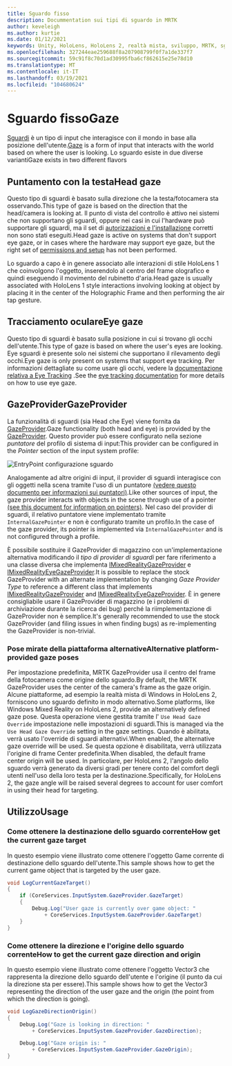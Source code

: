 ```yaml
---
title: Sguardo fisso
description: Docummentation sui tipi di sguardo in MRTK
author: keveleigh
ms.author: kurtie
ms.date: 01/12/2021
keywords: Unity, HoloLens, HoloLens 2, realtà mista, sviluppo, MRTK, sguardo,
ms.openlocfilehash: 327244eae259688f8a207908799f0f7a1de337f7
ms.sourcegitcommit: 59c91f8c70d1ad30995fba6cf862615e25e78d10
ms.translationtype: MT
ms.contentlocale: it-IT
ms.lasthandoff: 03/19/2021
ms.locfileid: "104680624"
---
```

# <a name="gaze"></a><span data-ttu-id="e6495-104">Sguardo fisso</span><span class="sxs-lookup"><span data-stu-id="e6495-104">Gaze</span></span>

<span data-ttu-id="e6495-105">[Sguardi](https://docs.microsoft.com/windows/mixed-reality/gaze) è un tipo di input che interagisce con il mondo in base alla posizione dell'utente.</span><span class="sxs-lookup"><span data-stu-id="e6495-105">[Gaze](https://docs.microsoft.com/windows/mixed-reality/gaze) is a form of input that interacts with the world based on where the user is looking.</span></span> <span data-ttu-id="e6495-106">Lo sguardo esiste in due diverse varianti</span><span class="sxs-lookup"><span data-stu-id="e6495-106">Gaze exists in two different flavors</span></span>

## <a name="head-gaze"></a><span data-ttu-id="e6495-107">Puntamento con la testa</span><span class="sxs-lookup"><span data-stu-id="e6495-107">Head gaze</span></span>

<span data-ttu-id="e6495-108">Questo tipo di sguardi è basato sulla direzione che la testa/fotocamera sta osservando.</span><span class="sxs-lookup"><span data-stu-id="e6495-108">This type of gaze is based on the direction that the head/camera is looking at.</span></span> <span data-ttu-id="e6495-109">Il punto di vista del controllo è attivo nei sistemi che non supportano gli sguardi, oppure nei casi in cui l'hardware può supportare gli sguardi, ma il set di [autorizzazioni e l'installazione](../eye-tracking/EyeTracking_BasicSetup.md#eye-tracking-requirements-checklist) corretti non sono stati eseguiti.</span><span class="sxs-lookup"><span data-stu-id="e6495-109">Head gaze is active on systems that don't support eye gaze, or in cases where the hardware may support eye gaze, but the right set of [permissions and setup](../eye-tracking/EyeTracking_BasicSetup.md#eye-tracking-requirements-checklist) has not been performed.</span></span>

<span data-ttu-id="e6495-110">Lo sguardo a capo è in genere associato alle interazioni di stile HoloLens 1 che coinvolgono l'oggetto, inserendolo al centro del frame olografico e quindi eseguendo il movimento del rubinetto d'aria.</span><span class="sxs-lookup"><span data-stu-id="e6495-110">Head gaze is usually associated with HoloLens 1 style interactions involving looking at object by placing it in the center of the Holographic Frame and then performing the air tap gesture.</span></span>

## <a name="eye-gaze"></a><span data-ttu-id="e6495-111">Tracciamento oculare</span><span class="sxs-lookup"><span data-stu-id="e6495-111">Eye gaze</span></span>

<span data-ttu-id="e6495-112">Questo tipo di sguardi è basato sulla posizione in cui si trovano gli occhi dell'utente.</span><span class="sxs-lookup"><span data-stu-id="e6495-112">This type of gaze is based on where the user's eyes are looking.</span></span> <span data-ttu-id="e6495-113">Eye sguardi è presente solo nei sistemi che supportano il rilevamento degli occhi.</span><span class="sxs-lookup"><span data-stu-id="e6495-113">Eye gaze is only present on systems that support eye tracking.</span></span> <span data-ttu-id="e6495-114">Per informazioni dettagliate su come usare gli occhi, vedere la [documentazione relativa a Eye Tracking](../eye-tracking/EyeTracking_Main.md) .</span><span class="sxs-lookup"><span data-stu-id="e6495-114">See the [eye tracking documentation](../eye-tracking/EyeTracking_Main.md) for more details on how to use eye gaze.</span></span>

## <a name="gazeprovider"></a><span data-ttu-id="e6495-115">GazeProvider</span><span class="sxs-lookup"><span data-stu-id="e6495-115">GazeProvider</span></span>

<span data-ttu-id="e6495-116">La funzionalità di sguardi (sia Head che Eye) viene fornita da [GazeProvider](xref:Microsoft.MixedReality.Toolkit.Input.GazeProvider).</span><span class="sxs-lookup"><span data-stu-id="e6495-116">Gaze functionality (both head and eye) is provided by the [GazeProvider](xref:Microsoft.MixedReality.Toolkit.Input.GazeProvider).</span></span> <span data-ttu-id="e6495-117">Questo provider può essere configurato nella sezione *puntatore* del profilo di sistema di input:</span><span class="sxs-lookup"><span data-stu-id="e6495-117">This provider can be configured in the *Pointer* section of the input system profile:</span></span>

![EntryPoint configurazione sguardo](../images/input/GazeConfigurationEntrypoint.png)

<span data-ttu-id="e6495-119">Analogamente ad altre origini di input, il provider di sguardi interagisce con gli oggetti nella scena tramite l'uso di un puntatore [(vedere questo documento per informazioni sui puntatori)](../../architecture/ControllersPointersAndFocus.md).</span><span class="sxs-lookup"><span data-stu-id="e6495-119">Like other sources of input, the gaze provider interacts with objects in the scene through use of a pointer [(see this document for information on pointers)](../../architecture/ControllersPointersAndFocus.md).</span></span>
<span data-ttu-id="e6495-120">Nel caso del provider di sguardi, il relativo puntatore viene implementato tramite `InternalGazePointer` e non è configurato tramite un profilo.</span><span class="sxs-lookup"><span data-stu-id="e6495-120">In the case of the gaze provider, its pointer is implemented via `InternalGazePointer` and is not configured through a profile.</span></span>

<span data-ttu-id="e6495-121">È possibile sostituire il GazeProvider di magazzino con un'implementazione alternativa modificando il *tipo di provider di sguardi* per fare riferimento a una classe diversa che implementa [IMixedRealityGazeProvider](xref:Microsoft.MixedReality.Toolkit.Input.IMixedRealityGazeProvider) e [IMixedRealityEyeGazeProvider](xref:Microsoft.MixedReality.Toolkit.Input.IMixedRealityEyeGazeProvider).</span><span class="sxs-lookup"><span data-stu-id="e6495-121">It is possible to replace the stock GazeProvider with an alternate implementation by changing *Gaze Provider Type* to reference a different class that implements [IMixedRealityGazeProvider](xref:Microsoft.MixedReality.Toolkit.Input.IMixedRealityGazeProvider) and [IMixedRealityEyeGazeProvider](xref:Microsoft.MixedReality.Toolkit.Input.IMixedRealityEyeGazeProvider).</span></span>
<span data-ttu-id="e6495-122">È in genere consigliabile usare il GazeProvider di magazzino (e i problemi di archiviazione durante la ricerca dei bug) perché la riimplementazione di GazeProvider non è semplice.</span><span class="sxs-lookup"><span data-stu-id="e6495-122">It's generally recommended to use the stock GazeProvider (and filing issues in when finding bugs) as re-implementing the GazeProvider is non-trivial.</span></span>

### <a name="alternative-platform-provided-gaze-poses"></a><span data-ttu-id="e6495-123">Pose mirate della piattaforma alternative</span><span class="sxs-lookup"><span data-stu-id="e6495-123">Alternative platform-provided gaze poses</span></span>

<span data-ttu-id="e6495-124">Per impostazione predefinita, MRTK GazeProvider usa il centro del frame della fotocamera come origine dello sguardo.</span><span class="sxs-lookup"><span data-stu-id="e6495-124">By default, the MRTK GazeProvider uses the center of the camera's frame as the gaze origin.</span></span> <span data-ttu-id="e6495-125">Alcune piattaforme, ad esempio la realtà mista di Windows in HoloLens 2, forniscono uno sguardo definito in modo alternativo.</span><span class="sxs-lookup"><span data-stu-id="e6495-125">Some platforms, like Windows Mixed Reality on HoloLens 2, provide an alternatively defined gaze pose.</span></span> <span data-ttu-id="e6495-126">Questa operazione viene gestita tramite l' `Use Head Gaze Override` impostazione nelle impostazioni di sguardi.</span><span class="sxs-lookup"><span data-stu-id="e6495-126">This is managed via the `Use Head Gaze Override` setting in the gaze settings.</span></span> <span data-ttu-id="e6495-127">Quando è abilitata, verrà usato l'override di sguardi alternativi.</span><span class="sxs-lookup"><span data-stu-id="e6495-127">When enabled, the alternative gaze override will be used.</span></span> <span data-ttu-id="e6495-128">Se questa opzione è disabilitata, verrà utilizzata l'origine di frame Center predefinita.</span><span class="sxs-lookup"><span data-stu-id="e6495-128">When disabled, the default frame center origin will be used.</span></span> <span data-ttu-id="e6495-129">In particolare, per HoloLens 2, l'angolo dello sguardo verrà generato da diversi gradi per tenere conto del comfort degli utenti nell'uso della loro testa per la destinazione.</span><span class="sxs-lookup"><span data-stu-id="e6495-129">Specifically, for HoloLens 2, the gaze angle will be raised several degrees to account for user comfort in using their head for targeting.</span></span>

## <a name="usage"></a><span data-ttu-id="e6495-130">Utilizzo</span><span class="sxs-lookup"><span data-stu-id="e6495-130">Usage</span></span>

### <a name="how-get-the-current-gaze-target"></a><span data-ttu-id="e6495-131">Come ottenere la destinazione dello sguardo corrente</span><span class="sxs-lookup"><span data-stu-id="e6495-131">How get the current gaze target</span></span>

<span data-ttu-id="e6495-132">In questo esempio viene illustrato come ottenere l'oggetto Game corrente di destinazione dello sguardo dell'utente.</span><span class="sxs-lookup"><span data-stu-id="e6495-132">This sample shows how to get the current game object that is targeted by the user gaze.</span></span>

```c#
void LogCurrentGazeTarget()
{
    if (CoreServices.InputSystem.GazeProvider.GazeTarget)
    {
        Debug.Log("User gaze is currently over game object: "
            + CoreServices.InputSystem.GazeProvider.GazeTarget)
    }
}
```

### <a name="how-to-get-the-current-gaze-direction-and-origin"></a><span data-ttu-id="e6495-133">Come ottenere la direzione e l'origine dello sguardo corrente</span><span class="sxs-lookup"><span data-stu-id="e6495-133">How to get the current gaze direction and origin</span></span>

<span data-ttu-id="e6495-134">In questo esempio viene illustrato come ottenere l'oggetto Vector3 che rappresenta la direzione dello sguardo dell'utente e l'origine (il punto da cui la direzione sta per essere).</span><span class="sxs-lookup"><span data-stu-id="e6495-134">This sample shows how to get the Vector3 representing the direction of the user gaze and the origin (the point from which the direction is going).</span></span>

```c#
void LogGazeDirectionOrigin()
{
    Debug.Log("Gaze is looking in direction: "
        + CoreServices.InputSystem.GazeProvider.GazeDirection);

    Debug.Log("Gaze origin is: "
        + CoreServices.InputSystem.GazeProvider.GazeOrigin);
}
```
